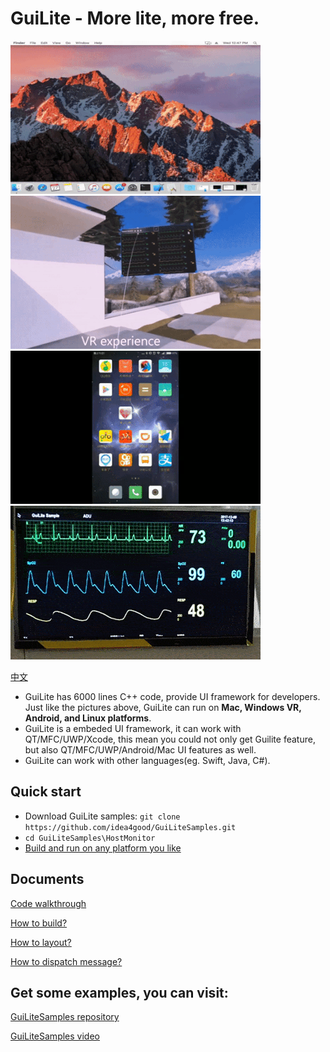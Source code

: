 # GuiLite - More lite, more free.
![Mac](doc/Mac.gif) ![Mixed Reality](doc/WinMR.gif)
![Android](doc/Android.gif) ![Linux](doc/Linux.gif)

[中文](doc/README-cn.md)

- GuiLite has 6000 lines C++ code, provide UI framework for developers. Just like the pictures above, GuiLite can run on **Mac, Windows VR, Android, and Linux platforms**.
- GuiLite is a embeded UI framework, it can work with QT/MFC/UWP/Xcode, this mean you could not only get Guilite feature, but also QT/MFC/UWP/Android/Mac UI features as well.
- GuiLite can work with other languages(eg. Swift, Java, C#).

## Quick start
- Download GuiLite samples: `git clone https://github.com/idea4good/GuiLiteSamples.git`
- `cd GuiLiteSamples\HostMonitor`
- [Build and run on any platform you like](https://github.com/idea4good/GuiLiteSamples/blob/master/HostMonitor/README.md)

## Documents
[Code walkthrough](doc/CodeWalkthough.md)

[How to build?](doc/HowToBuild.md)

[How to layout?](doc/HowLayoutWork.md)

[How to dispatch message?](doc/HowMessageWork.md)

## Get some examples, you can visit:
[GuiLiteSamples repository](https://github.com/idea4good/GuiLiteSamples)

[GuiLiteSamples video](https://www.youtube.com/watch?v=grqXEz3bdC0)
